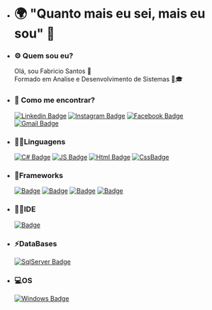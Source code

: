 - <h1 class="texte-muted">🌍 "Quanto mais eu sei, mais eu sou" 🧠</h1>

- <h3 class="text-muted">⚙️ Quem sou eu?</h3>
  Olá, sou Fabricio Santos 👋 <br>
  Formado em Analise e Desenvolvimento de Sistemas 🧑🎓<br>

- <h3 class="text-muted">📍 Como me encontrar?</h3>

  [![Linkedin Badge](https://img.shields.io/badge/LinkedIn-0077B5?style=for-the-badge&logo=linkedin&logoColor=white)](https://www.linkedin.com/in/fabricio-dos-santos-siqueira/)
  [![Instagram Badge](https://img.shields.io/badge/Instagram-E4405F?style=for-the-badge&logo=instagram&logoColor=white)](https://www.instagram.com/fabric.santos/?hl=pt-br)
  [![Facebook Badge](https://img.shields.io/badge/Facebook-1877F2?style=for-the-badge&logo=facebook&logoColor=white)](https://www.facebook.com/fabricio.santos.37819959)
  [![Gmail Badge](https://img.shields.io/badge/Gmail-D14836?style=for-the-badge&logo=gmail&logoColor=white)](https://mail.google.com/mail/u/0/?pli=1#inbox)
 
- <h3 class="text-muted">👨‍💻Linguagens</h3>

  [![C# Badge](https://img.shields.io/badge/C%23-239120?style=for-the-badge&logo=c-sharp&logoColor=white)](#)
  [![JS Badge](https://img.shields.io/badge/JavaScript-F7DF1E?style=for-the-badge&logo=javascript&logoColor=black)](#)
  [![Html Badge](https://img.shields.io/badge/HTML5-E34F26?style=for-the-badge&logo=html5&logoColor=white)](#)
  [![CssBadge](https://img.shields.io/badge/CSS3-1572B6?style=for-the-badge&logo=css3&logoColor=white)](#)
 
- <h3 class="text-muted">🚀Frameworks</h3>

  [![Badge](https://img.shields.io/badge/.NET-5C2D91?style=for-the-badge&logo=.net&logoColor=white)](#)
  [![Badge](https://img.shields.io/badge/Bootstrap-563D7C?style=for-the-badge&logo=bootstrap&logoColor=white)](#)
  [![Badge](https://img.shields.io/badge/Microsoft-666666?style=for-the-badge&logo=microsoft&logoColor=white)](#)
  [![Badge](https://img.shields.io/badge/Git-F05032?style=for-the-badge&logo=git&logoColor=white)](#)
  
- <h3 class="text-muted">👨‍💻IDE</h3>

  [![Badge](https://img.shields.io/badge/Visual_Studio_Code-0078D4?style=for-the-badge&logo=visual%20studio%20code&logoColor=white)](#)
  
- <h3 class="text-muted">⚡DataBases</h3>

  [![SqlServer Badge](https://img.shields.io/badge/Microsoft%20SQL%20Sever-CC2927?style=for-the-badge&logo=microsoft%20sql%20server&logoColor=white)](#)
  
- <h3 class="text-muted">💻OS</h3>

  [![Windows Badge](https://img.shields.io/badge/Windows-0078D6?style=for-the-badge&logo=windows&logoColor=white)](#)
  
